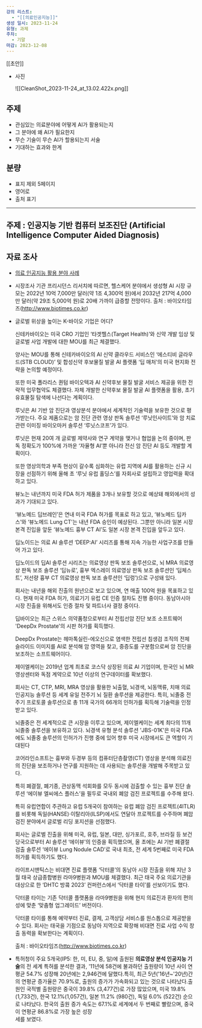 ```yaml
---
강의 리스트:
  - "[[의료인공지능]]"
생성 일시: 2023-11-24
유형: 과제
주차:
  - 기말
마감: 2023-12-08
---
```

[[초안]]

- 사진
    
    ![[CleanShot_2023-11-24_at_13.02.422x.png]]
    

## 주제

- 관심있는 의료분야에 어떻게 AI가 활용되는지
- 그 분야에 왜 AI가 필요한지
- 무슨 기술이 무슨 AI가 할용되는지 서술
- 기대하는 효과와 한계

## 분량

- 표지 제외 5페이지
- 영어로
- 출처 표기

---

  

## 주제 : 인공지능 기반 컴퓨터 보조진단 (Artificial Intelligence Computer Aided Diagnosis)

## 자료 조사

- [의료 인공지능 활용 분야 사례](https://earlybirdhenry.tistory.com/entry/%EC%9D%B8%EA%B3%B5-%EC%A7%80%EB%8A%A5-%ED%99%9C%EC%9A%A9-%EC%82%AC%EB%A1%80-2023-%EC%9D%98%EB%A3%8C-%EC%82%B0%EC%97%85)
- 시장조사 기관 프리시던스 리서치에 따르면, 헬스케어 분야에서 생성형 AI 시장 규모는 2022년 10억 7,000만 달러(약 1조 4,300억 원)에서 2032년 217억 4,000만 달러(약 29조 5,000억 원)로 20배 가까이 급증할 전망이다. 출처 : 바이오타임즈(http://www.biotimes.co.kr)

- 글로벌 위상을 높이는 K-바이오 기업은 어디?
    
    신테카바이오는 미국 CRO 기업인 ‘타겟헬스(Target Health)’와 신약 개발 임상 및 글로벌 사업 개발에 대한 MOU를 최근 체결했다.
    
    양사는 MOU를 통해 신테카바이오의 AI 신약 클라우드 서비스인 ‘에스티비 글라우드(STB CLOUD)’ 및 합성신약 후보물질 발굴 AI 플랫폼 ‘딥 매처’의 미국 현지화 전략을 논의할 예정이다.
    
    또한 미국 폴라리스 퀀텀 바이오텍과 AI 신약후보 물질 발굴 서비스 제공을 위한 전략적 업무협약도 체결했다. 자체 개발한 신약후보 물질 발굴 AI 플랫폼을 활용, 초기 유효물질 탐색에 나선다는 계획이다.
    
    루닛은 AI 기반 암 진단과 영상분석 분야에서 세계적인 기술력을 보유한 것으로 평가받는다. 주요 제품으로는 암 진단 관련 영상 판독 솔루션 ‘루닛인사이트’와 암 치료 관련 이미징 바이오마커 솔루션 ‘루닛스코프’가 있다.
    
    루닛은 현재 20여 개 글로벌 제약사와 연구 계약을 맺거나 협업을 논의 중이며, 판독 정확도가 100%에 가까운 ‘자율형 AI’뿐 아니라 전신 암 진단 AI 등도 개발할 계획이다.
    
    또한 영상의학과 부족 현상이 갈수록 심화하는 유럽 지역에 AI를 활용하는 신규 시장을 선점하기 위해 올해 초 ‘루닛 유럽 홀딩스’를 자회사로 설립하고 영업력을 확대하고 있다.
    
    뷰노는 내년까지 미국 FDA 허가 제품을 3개나 보유할 것으로 예상돼 해외에서의 성과가 기대되고 있다.
    
    ‘뷰노메드 딥브레인’은 연내 미국 FDA 허가를 목표로 하고 있고, ‘뷰노메드 딥카스’와 ‘뷰노메드 Lung CT’는 내년 FDA 승인이 예상된다. 그뿐만 아니라 일본 시장 본격 진입을 앞둔 ‘뷰노메드 흉부 CT AI’도 일본 시장 본격 진입을 앞두고 있다.
    
    딥노이드는 의료 AI 솔루션 ‘DEEP:AI’ 시리즈를 통해 지속 가능한 사업구조를 만들어 가고 있다.
    
    딥노이드의 딥AI 솔루션 시리즈는 의료영상 판독 보조 솔루션으로, 뇌 MRA 의료영상 판독 보조 솔루션 ‘딥뉴로’, 흉부 엑스레이 의료영상 판독 보조 솔루션인 ‘딥체스트’, 저선량 흉부 CT 의료영상 판독 보조 솔루션인 ‘딥렁’)으로 구성돼 있다.
    
    회사는 내년을 해외 진출의 원년으로 보고 있으며, 연 매출 100억 원을 목표하고 있다. 현재 미국 FDA 허가, 의료기기 유럽 CE 인증 절차도 진행 중이다. 동남아시아 시장 진출을 위해서도 인증 절차 및 파트너사 결정 중이다.
    
    딥바이오는 최근 스위스 의약품청으로부터 AI 전립선암 진단 보조 소프트웨어 'DeepDx Prostate'의 시판 허가를 획득했다.
    
    DeepDx Prostate는 헤마톡실린-에오신으로 염색한 전립선 침생검 조직의 전체 슬라이드 이미지를 AI로 분석해 암 영역을 찾고, 중증도를 구분함으로써 암 진단을 보조하는 소프트웨어이다.
    
    제이엘케이는 2019년 업계 최초로 코스닥 상장된 의료 AI 기업이며, 한국인 뇌 MR 영상센터와 독점 계약으로 10년 이상의 연구데이터를 확보했다.
    
    회사는 CT, CTP, MRI, MRA 영상을 활용한 뇌출혈, 뇌경색, 뇌동맥류, 치매 의료 인공지능 솔루션 등 세계 유일 전주기 뇌 질환 솔루션을 제공한다. 특히, 뇌졸중 전 주기 프로토콜 솔루션으로 총 11개 국가의 66개의 인허가를 획득해 기술력을 인정받고 있다.
    
    뇌졸중은 전 세계적으로 큰 시장을 이루고 있으며, 제이엘케이는 세계 최다의 11개 뇌졸중 솔루션을 보유하고 있다. 뇌경색 유형 분석 솔루션 'JBS-01K'은 미국 FDA에도 뇌졸중 솔루션의 인허가가 진행 중에 있어 향후 미국 시장에서도 큰 역할이 기대된다
    
    코어라인소프트는 흉부와 두경부 등의 컴퓨터단층촬영(CT) 영상을 분석해 의료진의 진단을 보조하거나 연구를 지원하는 데 사용되는 솔루션을 개발해 주목받고 있다.
    
    특히 폐결절, 폐기종, 관상동맥 석회화를 모두 동시에 검출할 수 있는 흉부 진단 솔루션 ‘에이뷰 엘씨에스 플러스’을 필두로 국내외 폐암 검진 프로젝트를 수주해 왔다.
    
    특히 유럽연합이 주관하고 유럽 5개국이 참여하는 유럽 폐암 검진 프로젝트(4ITLR)를 비롯해 독일(HANSE)·이탈리아(ILSP)에서도 연달아 프로젝트를 수주하며 폐암 검진 분야에서 글로벌 리딩 포지션을 선점했다.
    
    회사는 글로벌 진출을 위해 미국, 유럽, 일본, 대만, 싱가포르, 호주, 브라질 등 보건당국으로부터 AI 솔루션 ‘에이뷰’의 인증을 획득했으며, 올 초에는 AI 기반 폐결절 검출 솔루션 ‘에이뷰 Lung Nodule CAD’로 국내 최초, 전 세계 5번째로 미국 FDA 허가를 획득하기도 했다.
    
    라이프시맨틱스는 비대면 진료 플랫폼 ‘닥터콜’의 동남아 시장 진출을 위해 지난 3월 태국 상급종합병원 라마9병원과 MOU를 체결했다. 최근 태국 주요 의료기관을 대상으로 한 ‘DHTC 방콬 2023’ 컨퍼런스에서 ‘닥터콜 타이’를 선보이기도 했다.
    
    닥터콜 타이는 기존 닥터콜 플랫폼을 라마9병원을 위해 현지 의료진과 환자의 편의성에 맞춘 ‘맞춤형 업그레이드’ 버전이다.
    
    닥터콜 타이를 통해 예약부터 진료, 결제, 고객상담 서비스를 원스톱으로 제공받을 수 있다. 회사는 태국을 기점으로 동남아 지역으로 확장해 비대면 진료 사업 수익 창출 동력을 확보한다는 계획이다.
    
    출처 : 바이오타임즈(http://www.biotimes.co.kr)
    

- 특허청이 주요 5개국(IP5: 한, 미, EU, 중, 일)에 출원된 **의료영상 분석 인공지능 기술**의 전 세계 특허를 분석한 결과, '11년에 58건에 불과하던 출원량이 10년 사이 연평균 54.7% 성장해 20년에는 2,946건에 달했다.특히, 최근 5년('16년~'20년)간의 연평균 증가율은 70.9%로, 출원의 증가가 가속화되고 있는 것으로 나타났다.출원인 국적별 출원량은 중국이 39.8% (3,477건)로 가장 많았으며, 미국 19.8% (1,733건), 한국 12.1%(1,057건), 일본 11.2% (980건), 독일 6.0% (522건) 순으로 나타났다. 한국의 출원 증가 속도는 67.1%로 세계에서 두 번째로 빨랐으며, 중국이 연평균 86.8%로 가장 높은 성장  
    세를 보였다.